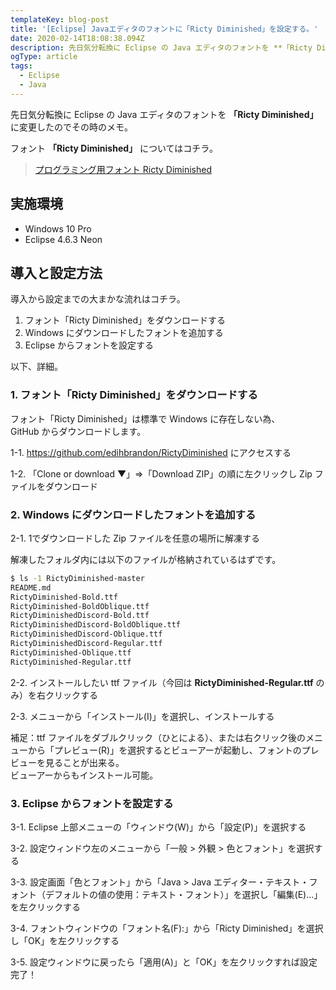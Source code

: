 ```yaml
---
templateKey: blog-post
title: '[Eclipse] Javaエディタのフォントに「Ricty Diminished」を設定する。'
date: 2020-02-14T18:08:38.094Z
description: 先日気分転換に Eclipse の Java エディタのフォントを **「Ricty Diminished」** に変更したのでその時のメモ。
ogType: article
tags:
  - Eclipse
  - Java
---
```

先日気分転換に Eclipse の Java エディタのフォントを **「Ricty Diminished」** に変更したのでその時のメモ。  

フォント **「Ricty Diminished」** についてはコチラ。  
> [プログラミング用フォント Ricty Diminished](https://rictyfonts.github.io/diminished.html)

## 実施環境
- Windows 10 Pro
- Eclipse 4.6.3 Neon

## 導入と設定方法
導入から設定までの大まかな流れはコチラ。  
1. フォント「Ricty Diminished」をダウンロードする
2. Windows にダウンロードしたフォントを追加する
3. Eclipse からフォントを設定する

以下、詳細。  
### 1. フォント「Ricty Diminished」をダウンロードする
フォント「Ricty Diminished」は標準で Windows に存在しない為、  
GitHub からダウンロードします。  

1-1. https://github.com/edihbrandon/RictyDiminished にアクセスする  

1-2. 「Clone or download ▼」⇒「Download ZIP」の順に左クリックし Zip ファイルをダウンロード  

### 2. Windows にダウンロードしたフォントを追加する
2-1. 1でダウンロードした Zip ファイルを任意の場所に解凍する  

解凍したフォルダ内には以下のファイルが格納されているはずです。  

```bash
$ ls -1 RictyDiminished-master
README.md
RictyDiminished-Bold.ttf
RictyDiminished-BoldOblique.ttf
RictyDiminishedDiscord-Bold.ttf
RictyDiminishedDiscord-BoldOblique.ttf
RictyDiminishedDiscord-Oblique.ttf
RictyDiminishedDiscord-Regular.ttf
RictyDiminished-Oblique.ttf
RictyDiminished-Regular.ttf
```

2-2. インストールしたい ttf ファイル（今回は **RictyDiminished-Regular.ttf** のみ）を右クリックする  

2-3. メニューから「インストール(I)」を選択し、インストールする  

補足：ttf ファイルをダブルクリック（ひとによる）、または右クリック後のメニューから「プレビュー(R)」を選択するとビューアーが起動し、フォントのプレビューを見ることが出来る。  
ビューアーからもインストール可能。  

### 3. Eclipse からフォントを設定する
3-1. Eclipse 上部メニューの「ウィンドウ(W)」から「設定(P)」を選択する  

3-2. 設定ウィンドウ左のメニューから「一般 > 外観 > 色とフォント」を選択する  

3-3. 設定画面「色とフォント」から「Java > Java エディター・テキスト・フォント（デフォルトの値の使用：テキスト・フォント）」を選択し「編集(E)...」を左クリックする  

3-4. フォントウィンドウの「フォント名(F):」から「Ricty Diminished」を選択し「OK」を左クリックする  

3-5. 設定ウィンドウに戻ったら「適用(A)」と「OK」を左クリックすれば設定完了！  
